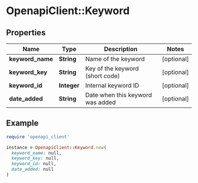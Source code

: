 # OpenapiClient::Keyword

## Properties

| Name | Type | Description | Notes |
| ---- | ---- | ----------- | ----- |
| **keyword_name** | **String** | Name of the keyword | [optional] |
| **keyword_key** | **String** | Key of the keyword (short code) | [optional] |
| **keyword_id** | **Integer** | Internal keyword ID | [optional] |
| **date_added** | **String** | Date when this keyword was added | [optional] |

## Example

```ruby
require 'openapi_client'

instance = OpenapiClient::Keyword.new(
  keyword_name: null,
  keyword_key: null,
  keyword_id: null,
  date_added: null
)
```

